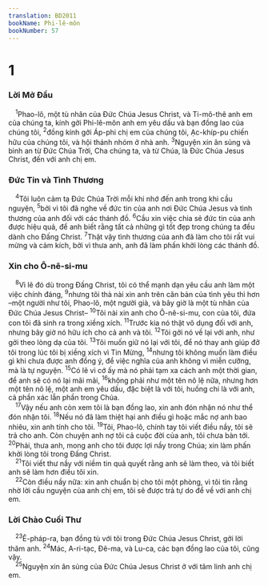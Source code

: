 ```yaml
---
translation: BD2011
bookName: Phi-lê-môn 
bookNumber: 57
---
```


<div class="title"><h1>1</h1><h3>Lời Mở Ðầu</h3></div>
<span class="verse phil_1_1"> <sup>1</sup>Phao-lô, một tù nhân của Ðức Chúa Jesus Christ, và Ti-mô-thê anh em của chúng ta, kính gởi Phi-lê-môn anh em yêu dấu và bạn đồng lao của chúng tôi, </span>
<span class="verse phil_1_2"><sup>2</sup>đồng kính gởi Áp-phi chị em của chúng tôi, Ạc-khíp-pu chiến hữu của chúng tôi, và hội thánh nhóm ở nhà anh. </span>
<span class="verse phil_1_3"><sup>3</sup>Nguyện xin ân sủng và bình an từ Ðức Chúa Trời, Cha chúng ta, và từ Chúa, là Ðức Chúa Jesus Christ, đến với anh chị em.<br/></span>
<div class="title"><h3>Ðức Tin và Tình Thương</h3></div>
<span class="verse phil_1_4"> <sup>4</sup>Tôi luôn cảm tạ Ðức Chúa Trời mỗi khi nhớ đến anh trong khi cầu nguyện, </span>
<span class="verse phil_1_5"><sup>5</sup>bởi vì tôi đã nghe về đức tin của anh nơi Ðức Chúa Jesus và tình thương của anh đối với các thánh đồ. </span>
<span class="verse phil_1_6"><sup>6</sup>Cầu xin việc chia sẻ đức tin của anh được hiệu quả, để anh biết rằng tất cả những gì tốt đẹp trong chúng ta đều dành cho Ðấng Christ. </span>
<span class="verse phil_1_7"><sup>7</sup>Thật vậy tình thương của anh đã làm cho tôi rất vui mừng và cảm kích, bởi vì thưa anh, anh đã làm phấn khởi lòng các thánh đồ.<br/></span>
<div class="title"><h3>Xin cho Ô-nê-si-mu</h3></div>
<span class="verse phil_1_8"> <sup>8</sup>Vì lẽ đó dù trong Ðấng Christ, tôi có thể mạnh dạn yêu cầu anh làm một việc chính đáng, </span>
<span class="verse phil_1_9"><sup>9</sup>nhưng tôi thà nài xin anh trên căn bản của tình yêu thì hơn –một người như tôi, Phao-lô, một người già, và bây giờ là một tù nhân của Ðức Chúa Jesus Christ– </span>
<span class="verse phil_1_10"><sup>10</sup>Tôi nài xin anh cho Ô-nê-si-mu, con của tôi, đứa con tôi đã sinh ra trong xiềng xích. </span>
<span class="verse phil_1_11"><sup>11</sup>Trước kia nó thật vô dụng đối với anh, nhưng bây giờ nó hữu ích cho cả anh và tôi. </span>
<span class="verse phil_1_12"><sup>12</sup>Tôi gởi nó về lại với anh, như gởi theo lòng dạ của tôi. </span>
<span class="verse phil_1_13"><sup>13</sup>Tôi muốn giữ nó lại với tôi, để nó thay anh giúp đỡ tôi trong lúc tôi bị xiềng xích vì Tin Mừng, </span>
<span class="verse phil_1_14"><sup>14</sup>nhưng tôi không muốn làm điều gì khi chưa được anh đồng ý, để việc nghĩa của anh không vì miễn cưỡng, mà là tự nguyện. </span>
<span class="verse phil_1_15"><sup>15</sup>Có lẽ vì cớ ấy mà nó phải tạm xa cách anh một thời gian, để anh sẽ có nó lại mãi mãi, </span>
<span class="verse phil_1_16"><sup>16</sup>không phải như một tên nô lệ nữa, nhưng hơn một tên nô lệ, một anh em yêu dấu, đặc biệt là với tôi, huống chi là với anh, cả phần xác lẫn phần trong Chúa.<br/></span>
<span class="verse phil_1_17"> <sup>17</sup>Vậy nếu anh còn xem tôi là bạn đồng lao, xin anh đón nhận nó như thể đón nhận tôi. </span>
<span class="verse phil_1_18"><sup>18</sup>Nếu nó đã làm thiệt hại anh điều gì hoặc mắc nợ anh bao nhiêu, xin anh tính cho tôi. </span>
<span class="verse phil_1_19"><sup>19</sup>Tôi, Phao-lô, chính tay tôi viết điều nầy, tôi sẽ trả cho anh. Còn chuyện anh nợ tôi cả cuộc đời của anh, tôi chưa bàn tới. </span>
<span class="verse phil_1_20"><sup>20</sup>Phải, thưa anh, mong anh cho tôi được lợi nầy trong Chúa; xin làm phấn khởi lòng tôi trong Ðấng Christ.<br/></span>
<span class="verse phil_1_21"> <sup>21</sup>Tôi viết thư nầy với niềm tin quả quyết rằng anh sẽ làm theo, và tôi biết anh sẽ làm hơn điều tôi xin.<br/></span>
<span class="verse phil_1_22"> <sup>22</sup>Còn điều nầy nữa: xin anh chuẩn bị cho tôi một phòng, vì tôi tin rằng nhờ lời cầu nguyện của anh chị em, tôi sẽ được trả tự do để về với anh chị em.<br/></span>
<div class="title"><h3>Lời Chào Cuối Thư</h3></div>
<span class="verse phil_1_23"> <sup>23</sup>Ê-pháp-ra, bạn đồng tù với tôi trong Ðức Chúa Jesus Christ, gởi lời thăm anh. </span>
<span class="verse phil_1_24"><sup>24</sup>Mác, A-ri-tạc, Ðê-ma, và Lu-ca, các bạn đồng lao của tôi, cũng vậy. <br/></span>
<span class="verse phil_1_25"> <sup>25</sup>Nguyện xin ân sủng của Ðức Chúa Jesus Christ ở với tâm linh anh chị em.<br/></span>
